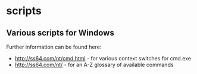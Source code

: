 # scripts

## Various scripts for Windows

Further information can be found here:
 - http://ss64.com/nt/cmd.html - for various context switches for cmd.exe
 - http://ss64.com/nt/ - for an A-Z glossary of available commands

